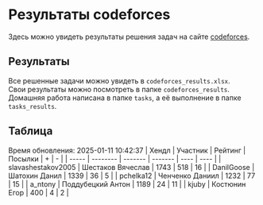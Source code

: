 # Результаты codeforces
Здесь можно увидеть результаты решения задач на сайте [codeforces](https://codeforces.com). 

## Результаты
Все решенные задачи можно увидеть в `codeforces_results.xlsx`.   
Свои результаты можно посмотреть в папке `codeforces_results`.  
Домашняя работа написана в папке `tasks`, а её выполнение в папке `tasks_results`.

## Таблица
Время обновления: 2025-01-11 10:42:37
| Хендл | Участник | Рейтинг | Посылки | +    | -    |
| ----- | -------- | ------- | ------- | ---- | ---- |
| slavashestakov2005 | Шестаков Вячеслав | 1743 | 518 | 16 |
| DanilGoose | Шатохин Данил | 1339 | 36 | 5 |
| pchelka12 | Ченченко Даниил | 1232 | 77 | 15 |
| a_ntony | Поддубецкий Антон | 1189 | 24 | 11 |
| kjuby | Костюнин Егор | 400 | 4 | 2 |
